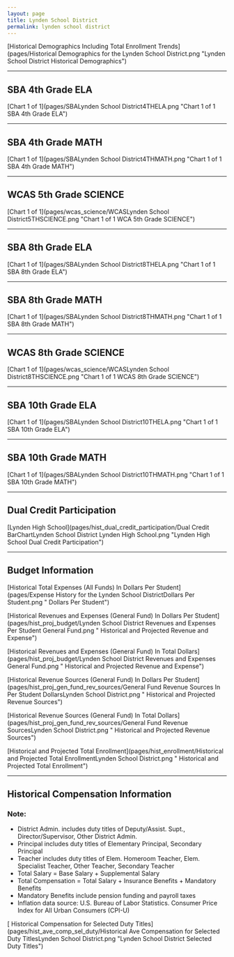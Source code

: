 ```yaml
---
layout: page
title: Lynden School District
permalink: lynden school district
---
```



[Historical Demographics Including Total Enrollment Trends](pages/Historical Demographics for the Lynden School District.png "Lynden School District Historical Demographics")

___

## SBA 4th Grade ELA

[Chart 1 of 1](pages/SBALynden School District4THELA.png "Chart 1 of 1 SBA 4th Grade ELA")


___

## SBA 4th Grade MATH

[Chart 1 of 1](pages/SBALynden School District4THMATH.png "Chart 1 of 1 SBA 4th Grade MATH")


___

## WCAS 5th Grade SCIENCE

[Chart 1 of 1](pages/wcas_science/WCASLynden School District5THSCIENCE.png "Chart 1 of 1 WCA 5th Grade SCIENCE")


___

## SBA 8th Grade ELA

[Chart 1 of 1](pages/SBALynden School District8THELA.png "Chart 1 of 1 SBA 8th Grade ELA")


___

## SBA 8th Grade MATH

[Chart 1 of 1](pages/SBALynden School District8THMATH.png "Chart 1 of 1 SBA 8th Grade MATH")


___

## WCAS 8th Grade SCIENCE

[Chart 1 of 1](pages/wcas_science/WCASLynden School District8THSCIENCE.png "Chart 1 of 1 WCAS 8th Grade SCIENCE")


___

## SBA 10th Grade ELA

[Chart 1 of 1](pages/SBALynden School District10THELA.png "Chart 1 of 1 SBA 10th Grade ELA")


___

## SBA 10th Grade MATH

[Chart 1 of 1](pages/SBALynden School District10THMATH.png "Chart 1 of 1 SBA 10th Grade MATH")


___

## Dual Credit Participation

[Lynden High School](pages/hist_dual_credit_participation/Dual Credit BarChartLynden School District Lynden High School.png "Lynden High School Dual Credit Participation")


___

## Budget Information

[Historical Total Expenses (All Funds) In Dollars Per Student](pages/Expense History for the Lynden School DistrictDollars Per Student.png " Dollars Per Student")

[Historical Revenues and Expenses (General Fund) In Dollars Per Student](pages/hist_proj_budget/Lynden School District Revenues and Expenses Per Student General Fund.png " Historical and Projected Revenue and Expense")

[Historical Revenues and Expenses (General Fund) In Total Dollars](pages/hist_proj_budget/Lynden School District Revenues and Expenses General Fund.png " Historical and Projected Revenue and Expense")

[Historical Revenue Sources (General Fund) In Dollars Per Student](pages/hist_proj_gen_fund_rev_sources/General Fund Revenue Sources In Per Student DollarsLynden School District.png " Historical and Projected Revenue Sources")

[Historical Revenue Sources (General Fund) In Total Dollars](pages/hist_proj_gen_fund_rev_sources/General Fund Revenue SourcesLynden School District.png " Historical and Projected Revenue Sources")

[Historical and Projected Total Enrollment](pages/hist_enrollment/Historical and Projected Total EnrollmentLynden School District.png " Historical and Projected Total Enrollment")


___

## Historical Compensation Information
### Note:
- District Admin. includes duty titles of Deputy/Assist. Supt., Director/Supervisor, Other District Admin.
- Principal includes duty titles of Elementary Principal, Secondary Principal
- Teacher includes duty titles of Elem. Homeroom Teacher, Elem. Specialist Teacher, Other Teacher, Secondary Teacher
- Total Salary = Base Salary + Supplemental Salary
- Total Compensation = Total Salary + Insurance Benefits + Mandatory Benefits
- Mandatory Benefits include pension funding and payroll taxes
- Inflation data source: U.S. Bureau of Labor Statistics. Consumer Price Index for All Urban Consumers (CPI-U)

[ Historical Compensation for Selected Duty Titles](pages/hist_ave_comp_sel_duty/Historical Ave Compensation for Selected Duty TitlesLynden School District.png "Lynden School District Selected Duty Titles")

